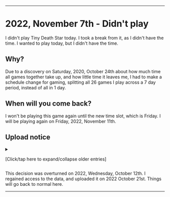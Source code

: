
***

# 2022, November 7th - Didn't play

I didn't play Tiny Death Star today. I took a break from it, as I didn't have the time. I wanted to play today, but I didn't have the time.

## Why?

Due to a discovery on Saturday, 2020, October 24th about how much time all games together take up, and how little time it leaves me, I had to make a schedule change for gaming, splitting all 26 games I play across a 7 day period, instead of all in 1 day.

## When will you come back?

I won't be playing this game again until the new time slot, which is Friday. I will be playing again on Friday, 2022, November 11th.

## Upload notice

<details><summary><p lang="en">[Click/tap here to expand/collapse older entries]</p></summary>

Starting with a decision on 2022, Thursday, July 21st, I will no longer be uploading Git-image part A files to GitHub on a daily/weekly basis. I am making a transition. Images from 2022 July 29th and onward will not be uploaded here.

</details>

This decision was overturned on 2022, Wednesday, October 12th. I regained access to the data, and uploaded it on 2022 October 21st. Things will go back to normal here.

***
